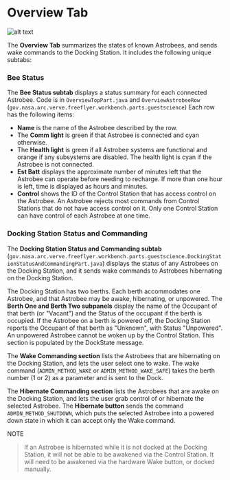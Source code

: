 # Overview Tab

![alt text](https://github.com/nasa/astrobee_gds/blob/master/gov.nasa.arc.ff.ocu/helpfiles/Figure1.PNG
"Overview Tab")

The <b>Overview Tab</b> summarizes the states of known Astrobees, and sends wake commands to the Docking Station.
It includes the following unique subtabs:


### Bee Status

The <b>Bee Status subtab </b> displays a status summary
for each connected Astrobee. Code is in `OverviewTopPart.java` and `OverviewAstrobeeRow`
 (`gov.nasa.arc.verve.freeflyer.workbench.parts.guestscience`)
  Each row has the following items:
*  <b> Name</b> is the name of the Astrobee described by the row.
* The <b> Comm light</b> is green if that Astrobee is connected and cyan otherwise.
* The <b>Health light</b> is green if all Astrobee systems are functional and orange
if any subsystems are disabled. The health light is cyan if the Astrobee is not connected.
* <b>Est Batt</b> displays the approximate number of minutes left 
that the Astrobee can operate before needing to recharge. 
If more than one hour is left, time is displayed as hours and minutes.
* <b>Control</b> shows the ID of the Control Station that has access control on the Astrobee.
An Astrobee
rejects most commands from Control Stations that do not have access control on it.
 Only one Control Station can have control of each Astrobee at one time.


### Docking Station Status and Commanding </h3>

The <b>Docking Station Status and Commanding subtab </b> 
(`gov.nasa.arc.verve.freeflyer.workbench.parts.guestscience.DockingStationStatusAndCommandingPart.java`) 
displays the status of any Astrobees on the Docking Station, and it sends wake commands to Astrobees hibernating
on the Docking Station.

The Docking Station has two berths. Each berth accommodates one
Astrobee, and that Astrobee may be awake, hibernating, or unpowered. The <b>Berth One and Berth Two subpanels</b> 
display the name of the Occupant of that berth (or "Vacant") and the Status of the occupant if the berth is occupied.
 If the Astrobee on a berth is powered off, the Docking Station 
reports the Occupant of that berth as "Unknown", with Status "Unpowered". An unpowered Astrobee cannot be woken
 up by the Control Station. This section is populated by the DockState message.

The <b>Wake Commanding section</b>  lists the Astrobees that are hibernating on the Docking Station,
and lets the user select one to wake. The wake command (`ADMIN_METHOD_WAKE` or `ADMIN_METHOD_WAKE_SAFE`) takes the berth
number (1 or 2) as a parameter and is sent to the Dock.

The <b>Hibernate Commanding section</b> lists the Astrobees that are awake on the Docking Station,
and lets the user grab control of or hibernate the selected Astrobee. The <b> Hibernate button </b> sends the command
`ADMIN_METHOD_SHUTDOWN`, which puts the selected Astrobee into a powered down state in which it can accept only 
the Wake command. 

NOTE<br>
> If an Astrobee is hibernated while it is not docked at the Docking Station, it will not be 
able to be awakened via the Control Station. It will need to be awakened via the hardware Wake button,
 or docked manually.




